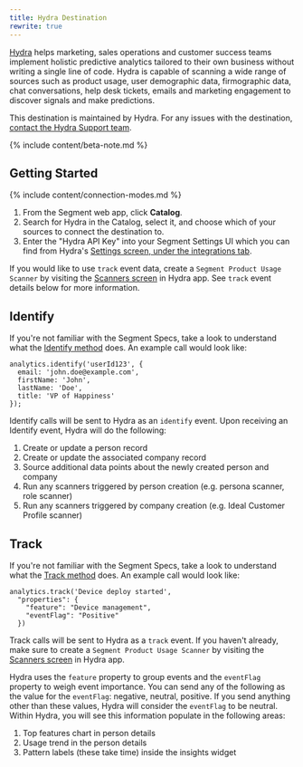 ```yaml
---
title: Hydra Destination
rewrite: true
---
```

[Hydra](https://hydra.ai/?utm_source=segmentio&utm_medium=docs&utm_campaign=partners) helps marketing, sales operations and customer success teams implement holistic predictive analytics tailored to their own business without writing a single line of code. Hydra is capable of scanning a wide range of sources such as product usage, user demographic data, firmographic data, chat conversations, help desk tickets, emails and marketing engagement to discover signals and make predictions.

This destination is maintained by Hydra. For any issues with the destination, [contact the Hydra Support team](mailto:hello@hydra.ai).

{% include content/beta-note.md %}

## Getting Started

{% include content/connection-modes.md %}


1. From the Segment web app, click **Catalog**.
2. Search for Hydra in the Catalog, select it, and choose which of your sources to connect the destination to.
3. Enter the "Hydra API Key" into your Segment Settings UI which you can find from Hydra's [Settings screen, under the integrations tab](https://app.hydra.ai/settings#api_info).

If you would like to use `track` event data, create a `Segment Product Usage Scanner` by visiting the [Scanners screen](https://app.hydra.ai/scanners) in Hydra app. See `track` event details below for more information.


## Identify

If you're not familiar with the Segment Specs, take a look to understand what the [Identify method](https://segment.com/docs/connections/spec/identify/) does. An example call would look like:

```
analytics.identify('userId123', {
  email: 'john.doe@example.com',
  firstName: 'John',
  lastName: 'Doe',
  title: 'VP of Happiness'
});
```

Identify calls will be sent to Hydra as an `identify` event. Upon receiving an Identify event, Hydra will do the following:

1. Create or update a person record
2. Create or update the associated company record
3. Source additional data points about the newly created person and company
4. Run any scanners triggered by person creation (e.g. persona scanner, role scanner)
5. Run any scanners triggered by company creation (e.g. Ideal Customer Profile scanner)


## Track

If you're not familiar with the Segment Specs, take a look to understand what the [Track method](https://segment.com/docs/connections/spec/track/) does. An example call would look like:

```
analytics.track('Device deploy started',
  "properties": {
    "feature": "Device management",
    "eventFlag": "Positive"
  })
```

Track calls will be sent to Hydra as a `track` event. If you haven't already, make sure to create a `Segment Product Usage Scanner` by visiting the [Scanners screen](https://app.hydra.ai/scanners) in Hydra app.

Hydra uses the `feature` property to group events and the `eventFlag` property to weigh event importance. You can send any of the following as the value for the `eventFlag`: negative, neutral, positive. If you send anything other than these values, Hydra will consider the `eventFlag` to be neutral. Within Hydra, you will see this information populate in the following areas:

1. Top features chart in person details
2. Usage trend in the person details
3. Pattern labels (these take time) inside the insights widget
